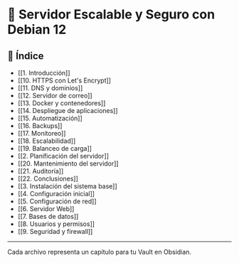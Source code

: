 # 📘 Servidor Escalable y Seguro con Debian 12

## 📑 Índice

- [[1. Introducción]]
- [[10. HTTPS con Let's Encrypt]]
- [[11. DNS y dominios]]
- [[12. Servidor de correo]]
- [[13. Docker y contenedores]]
- [[14. Despliegue de aplicaciones]]
- [[15. Automatización]]
- [[16. Backups]]
- [[17. Monitoreo]]
- [[18. Escalabilidad]]
- [[19. Balanceo de carga]]
- [[2. Planificación del servidor]]
- [[20. Mantenimiento del servidor]]
- [[21. Auditoría]]
- [[22. Conclusiones]]
- [[3. Instalación del sistema base]]
- [[4. Configuración inicial]]
- [[5. Configuración de red]]
- [[6. Servidor Web]]
- [[7. Bases de datos]]
- [[8. Usuarios y permisos]]
- [[9. Seguridad y firewall]]

---
Cada archivo representa un capítulo para tu Vault en Obsidian.
